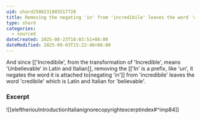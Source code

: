 ```yaml
---
uid: shard2508231803517720
title: Removing the negating 'in' from 'incredibile' leaves the word 'credibile' which is Latin and Italian for 'believable'
type: shard
categories:
  - sourced
dateCreated: 2025-08-23T18:03:51+08:00
dateModified: 2025-09-03T15:22:40+08:00
---
```

And since [['Incredibile', from the transformation of 'Incredible', means 'Unbelievable' in Latin and Italian]], removing the [['In' is a prefix, like 'un', it negates the word it is attached to|negating 'in']] from 'incredibile' leaves the word 'credibile' which is Latin and Italian for 'believable'. 

### Excerpt
![[eleftheriouIntroductionItalianignorecopyrightexcerptindex#^imp84]]